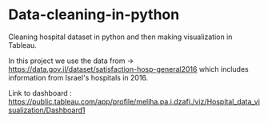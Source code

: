 # Data-cleaning-in-python
Cleaning hospital dataset in python and then making visualization in Tableau.

In this project we use the data from -> https://data.gov.il/dataset/satisfaction-hosp-general2016 which includes information from Israel's hospitals in 2016. 

Link to dashboard : https://public.tableau.com/app/profile/meliha.pa.i.dzafi./viz/Hospital_data_visualization/Dashboard1



